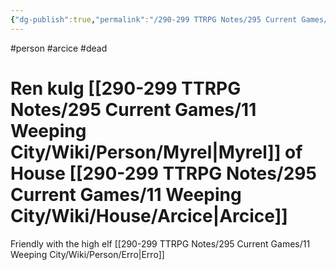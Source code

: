 ```yaml
---
{"dg-publish":true,"permalink":"/290-299 TTRPG Notes/295 Current Games/11 Weeping City/Wiki/Person/Ren/"}
---
```



#person #arcice #dead 

# Ren kulg [[290-299 TTRPG Notes/295 Current Games/11 Weeping City/Wiki/Person/Myrel\|Myrel]] of House [[290-299 TTRPG Notes/295 Current Games/11 Weeping City/Wiki/House/Arcice\|Arcice]]

Friendly with the high elf [[290-299 TTRPG Notes/295 Current Games/11 Weeping City/Wiki/Person/Erro\|Erro]]